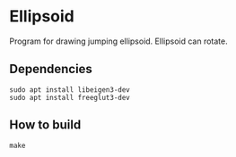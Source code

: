 # Ellipsoid
Program for drawing jumping ellipsoid. Ellipsoid can rotate.

## Dependencies
```
sudo apt install libeigen3-dev
sudo apt install freeglut3-dev
```

## How to build
```
make
```
